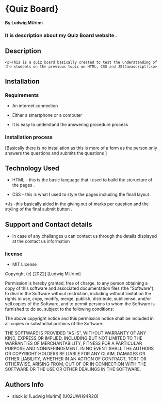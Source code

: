 # {Quiz Board}

#### By Ludwig MUrimi
### It is description about my Quiz Board website .

## Description
    <p>This is a quiz board basically created to test the understanding of the students on the previous topic on HTML, CSS and JS(Javascript).<p>

## Installation


### Requirements

  * An internet connection


  * Either a smartphone or a computer


  * It is easy to understand the answering procedure process


### installation process

[Basically there is no installation as this is more of a form as the person only answers the questions and submits the questions ]

## Technology Used

 * HTML - this is the basic language that i used to build the sturucture of the pages .

 * CSS - this is what I used to style the pages including the finall layout .

 *Js -this basically aided in the giving out of marks per question and the styling of the final submit button .


## Support and Contact details

 * In case of any challanges u can contact us through the details displayed at the contact us information
 

###  license

 * MIT License

Copyright (c) [2022] [Ludwig MUrimi]

Permission is hereby granted, free of charge, to any person obtaining a copy
of this software and associated documentation files (the "Software"), to deal
in the Software without restriction, including without limitation the rights
to use, copy, modify, merge, publish, distribute, sublicense, and/or sell
copies of the Software, and to permit persons to whom the Software is
furnished to do so, subject to the following conditions:

The above copyright notice and this permission notice shall be included in all
copies or substantial portions of the Software.

THE SOFTWARE IS PROVIDED "AS IS", WITHOUT WARRANTY OF ANY KIND, EXPRESS OR
IMPLIED, INCLUDING BUT NOT LIMITED TO THE WARRANTIES OF MERCHANTABILITY,
FITNESS FOR A PARTICULAR PURPOSE AND NONINFRINGEMENT. IN NO EVENT SHALL THE
AUTHORS OR COPYRIGHT HOLDERS BE LIABLE FOR ANY CLAIM, DAMAGES OR OTHER
LIABILITY, WHETHER IN AN ACTION OF CONTRACT, TORT OR OTHERWISE, ARISING FROM,
OUT OF OR IN CONNECTION WITH THE SOFTWARE OR THE USE OR OTHER DEALINGS IN THE
SOFTWARE.


## Authors Info

 * slack id [Ludwig Murimi]
(U02UWH94R2Q)
